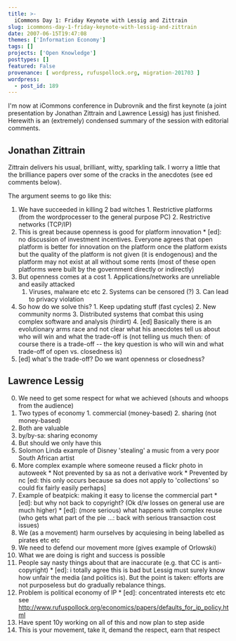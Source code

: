```yaml
---
title: >-
  iCommons Day 1: Friday Keynote with Lessig and Zittrain
slug: icommons-day-1-friday-keynote-with-lessig-and-zittrain
date: 2007-06-15T19:47:08
themes: ['Information Economy']
tags: []
projects: ['Open Knowledge']
posttypes: []
featured: False
provenance: [ wordpress, rufuspollock.org, migration-201703 ]
wordpress:
  - post_id: 189
---
```


I'm now at iCommons conference in Dubrovnik and the first keynote (a joint presentation by Jonathan Zittrain and Lawrence Lessig) has just finished. Herewith is an (extremely) condensed summary of the session with editorial comments.

## Jonathan Zittrain

Zittrain delivers his usual, brilliant, witty, sparkling talk. I worry a little that the brilliance papers over some of the cracks in the anecdotes (see ed comments below).

The argument seems to go like this:

  1. We have succeeded in killing 2 bad witches
    1. Restrictive platforms (from the wordprocesser to the general purpose PC)
    2. Restrictive networks (TCP/IP)
  2. This is great because openness is good for platform innovation
    * [ed]: no discussion of investment incentives. Everyone agrees that open platform is better for innovation on the platform once the platform exists but the quality of the platform is not given (it is endogenous) and the platform may not exist at all without some rents (most of these open platforms were built by the government directly or indirectly)
  3. But openness comes at a cost
    1. Applications/networks are unreliable and easily attacked
      1. Viruses, malware etc etc 
    2. Systems can be censored (?)
    3. Can lead to privacy violation
  4. So how do we solve this?
    1. Keep updating stuff (fast cycles)
    2. New community norms 
    3. Distributed systems that combat this using complex software and analysis (hirdirt)
    4. [ed] Basically there is an evolutionary arms race and not clear what his anecdotes tell us about who will win and what the trade-off is (not telling us much then: of course there is a trade-off -- the key question is who will win and what trade-off of open vs. closedness is)
  5. [ed] what's the trade-off? Do we want openness or closedness?

## Lawrence Lessig

  0. We need to get some respect for what we achieved (shouts and whoops from the audience)
  1. Two types of economy
    1. commercial (money-based)
    2. sharing (not money-based)
  2. Both are valuable
  3. by/by-sa: sharing economy
  4. But should we only have this
  5. Solomon Linda example of Disney 'stealing' a music from a very poor South African artist
  6. More complex example where someone reused a flickr photo in autoweek
    * Not prevented by sa as not a derivative work
    * Prevented by nc [ed: this only occurs because sa does not apply to 'collections' so could fix fairly easily perhaps]
  7. Example of beatpick: making it easy to license the commercial part
    * [ed]: but why not back to copyright? (Ok d/w losses on general use are much higher)
    * [ed]: (more serious) what happens with complex reuse (who gets what part of the pie ...: back with serious transaction cost issues)
  8. We (as a movement) harm ourselves by acquiesing in being labelled as pirates etc etc
  9. We need to defend our movement more (gives example of Orlowski) 
  10. What we are doing is right and success is possible
  11. People say nasty things about that are inaccurate (e.g. that CC is anti-copyright)
    * [ed]: i totally agree this is bad but Lessig must surely know how unfair the media (and politics is). But the point is taken: efforts are not purposeless but do gradually rebalance things.
  12. Problem is political economy of IP
    * [ed]: concentrated interests etc etc see http://www.rufuspollock.org/economics/papers/defaults_for_ip_policy.html
  13. Have spent 10y working on all of this and now plan to step aside
  14. This is your movement, take it, demand the respect, earn that respect


